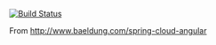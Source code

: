 [![Build Status](https://travis-ci.org/pvardanega/kdo-noel.svg?branch=master)](https://travis-ci.org/pvardanega/kdo-noel)

From http://www.baeldung.com/spring-cloud-angular